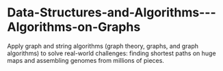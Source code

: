 # Data-Structures-and-Algorithms---Algorithms-on-Graphs
Apply graph and string algorithms (graph theory, graphs, and graph algorithms) to solve real-world challenges: finding shortest paths on huge maps and assembling genomes from millions of pieces.
